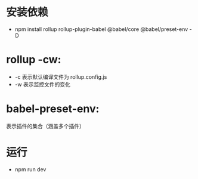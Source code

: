 # 安装依赖

- npm install rollup rollup-plugin-babel @babel/core @babel/preset-env -D

# rollup -cw:

- -c 表示默认编译文件为 rollup.config.js
- -w 表示监控文件的变化

# babel-preset-env:

表示插件的集合（涵盖多个插件）

# 运行

- npm run dev

